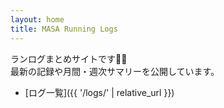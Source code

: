 ```yaml
---
layout: home
title: MASA Running Logs
---
```


ランログまとめサイトです🏃‍♂️  
最新の記録や月間・週次サマリーを公開しています。

- [ログ一覧]({{ '/logs/' | relative_url }})
